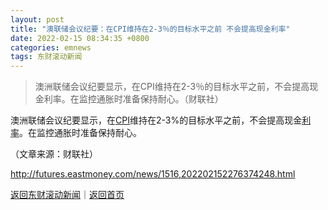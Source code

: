 ```yaml
---
layout: post
title: "澳联储会议纪要：在CPI维持在2-3％的目标水平之前 不会提高现金利率"
date: 2022-02-15 08:34:35 +0800
categories: emnews
tags: 东财滚动新闻
---
```

> 澳洲联储会议纪要显示，在CPI维持在2-3％的目标水平之前，不会提高现金利率。在监控通胀时准备保持耐心。（财联社）

<p>澳洲联储会议纪要显示，在<span id="Info.336"><a href="http://data.eastmoney.com/cjsj/cpi.html" class="infokey">CPI</a></span>维持在2-3%的目标水平之前，不会提高现金<span id="Info.344"><a href="http://data.eastmoney.com/cjsj/yhll.html" class="infokey">利率</a></span>。在监控通胀时准备保持耐心。</p><p class="em_media">（文章来源：财联社）</p>

<http://futures.eastmoney.com/news/1516,202202152276374248.html>

[返回东财滚动新闻](//finews.withounder.com/emnews/)｜[返回首页](//finews.withounder.com/)